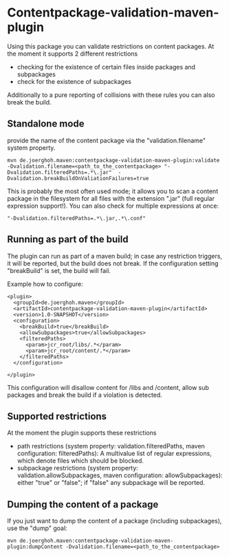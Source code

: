# Contentpackage-validation-maven-plugin

Using this package you can validate restrictions on content packages. At the moment it supports 2 different restrictions

* checking for the existence of certain files inside packages and subpackages
* check for the existence of subpackages

Additionally to a pure reporting of collisions with these rules you can also break the build.

## Standalone mode

provide the name of the content package via the "validation.filename" system property.

```
mvn de.joerghoh.maven:contentpackage-validation-maven-plugin:validate -Dvalidation.filename=<path_to_the_contentpackage> "-Dvalidation.filteredPaths=.*\.jar"  -Dvalidation.breakBuildOnValiationFailures=true
```

This is probably the most often used mode; it allows you to scan a content package in the filesystem for all files with the extension ".jar" (full regular expression support!). You can also check for multiple expressions at once:

```
"-Dvalidation.filteredPaths=.*\.jar,.*\.conf"
```

## Running as part of the build
The plugin can run as part of a maven build; in case any restriction triggers, it will be reported, but the build does not break. If the configuration setting "breakBuild" is set, the build will fail.

Example how to configure:

```
<plugin>
  <groupId>de.joerghoh.maven</groupId>
  <artifactId>contentpackage-validation-maven-plugin</artifactId>
  <version>1.0-SNAPSHOT</version>
  <configuration>
    <breakBuild>true</breakBuild>
    <allowSubpackages>true</allowSubpackages>
    <filteredPaths>
      <param>jcr_root/libs/.*</param>
      <param>jcr_root/content/.*</param>
    </filteredPaths>
  </configuration>

</plugin>
```
This configuration will disallow content for /libs and /content, allow sub packages and break the build if a violation is detected.


## Supported restrictions
At the moment the plugin supports these restrictions

* path restrictions (system property: validation.filteredPaths, maven configuration: filteredPaths): A multivalue list of regular expressions, which denote files which should be blocked.
* subpackage restrictions (system property: validation.allowSubpackages,  maven configuration: allowSubpackages): either "true" or "false"; if "false" any subpackage will be reported.


## Dumping the content of a package

If you just want to dump the content of a package (including subpackages), use the "dump" goal:

```
mvn de.joerghoh.maven:contentpackage-validation-maven-plugin:dumpContent -Dvalidation.filename=<path_to_the_contentpackage> 
```









